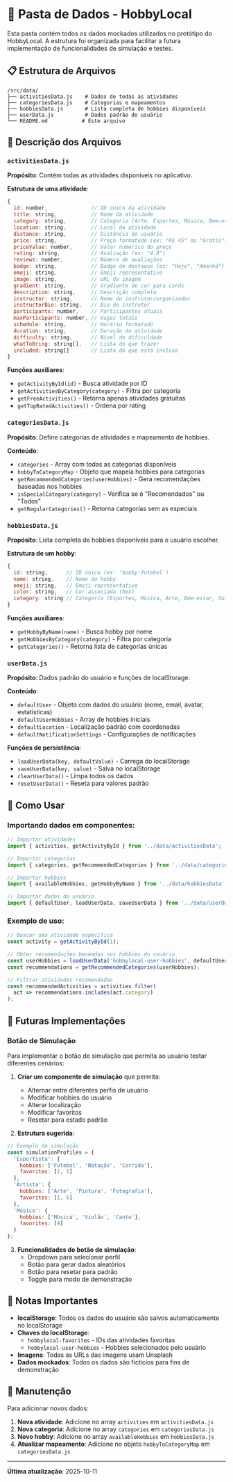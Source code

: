 # 📁 Pasta de Dados - HobbyLocal

Esta pasta contém todos os dados mockados utilizados no protótipo do HobbyLocal. A estrutura foi organizada para facilitar a futura implementação de funcionalidades de simulação e testes.

## 📋 Estrutura de Arquivos

```
/src/data/
├── activitiesData.js    # Dados de todas as atividades
├── categoriesData.js    # Categorias e mapeamentos
├── hobbiesData.js       # Lista completa de hobbies disponíveis
├── userData.js          # Dados padrão do usuário
└── README.md           # Este arquivo
```

## 📄 Descrição dos Arquivos

### `activitiesData.js`

**Propósito**: Contém todas as atividades disponíveis no aplicativo.

**Estrutura de uma atividade**:
```javascript
{
  id: number,              // ID único da atividade
  title: string,           // Nome da atividade
  category: string,        // Categoria (Arte, Esportes, Música, Bem-estar)
  location: string,        // Local da atividade
  distance: string,        // Distância do usuário
  price: string,           // Preço formatado (ex: "R$ 45" ou "Grátis")
  priceValue: number,      // Valor numérico do preço
  rating: string,          // Avaliação (ex: "4.8")
  reviews: number,         // Número de avaliações
  badge: string,           // Badge de destaque (ex: "Hoje", "Amanhã")
  emoji: string,           // Emoji representativo
  image: string,           // URL da imagem
  gradient: string,        // Gradiente de cor para cards
  description: string,     // Descrição completa
  instructor: string,      // Nome do instrutor/organizador
  instructorBio: string,   // Bio do instrutor
  participants: number,    // Participantes atuais
  maxParticipants: number, // Vagas totais
  schedule: string,        // Horário formatado
  duration: string,        // Duração da atividade
  difficulty: string,      // Nível de dificuldade
  whatToBring: string[],   // Lista do que trazer
  included: string[]       // Lista do que está incluso
}
```

**Funções auxiliares**:
- `getActivityById(id)` - Busca atividade por ID
- `getActivitiesByCategory(category)` - Filtra por categoria
- `getFreeActivities()` - Retorna apenas atividades gratuitas
- `getTopRatedActivities()` - Ordena por rating

### `categoriesData.js`

**Propósito**: Define categorias de atividades e mapeamento de hobbies.

**Conteúdo**:
- `categories` - Array com todas as categorias disponíveis
- `hobbyToCategoryMap` - Objeto que mapeia hobbies para categorias
- `getRecommendedCategories(userHobbies)` - Gera recomendações baseadas nos hobbies
- `isSpecialCategory(category)` - Verifica se é "Recomendados" ou "Todos"
- `getRegularCategories()` - Retorna categorias sem as especiais

### `hobbiesData.js`

**Propósito**: Lista completa de hobbies disponíveis para o usuário escolher.

**Estrutura de um hobby**:
```javascript
{
  id: string,      // ID único (ex: 'hobby-futebol')
  name: string,    // Nome do hobby
  emoji: string,   // Emoji representativo
  color: string,   // Cor associada (hex)
  category: string // Categoria (Esportes, Música, Arte, Bem-estar, Outros)
}
```

**Funções auxiliares**:
- `getHobbyByName(name)` - Busca hobby por nome
- `getHobbiesByCategory(category)` - Filtra por categoria
- `getCategories()` - Retorna lista de categorias únicas

### `userData.js`

**Propósito**: Dados padrão do usuário e funções de localStorage.

**Conteúdo**:
- `defaultUser` - Objeto com dados do usuário (nome, email, avatar, estatísticas)
- `defaultUserHobbies` - Array de hobbies iniciais
- `defaultLocation` - Localização padrão com coordenadas
- `defaultNotificationSettings` - Configurações de notificações

**Funções de persistência**:
- `loadUserData(key, defaultValue)` - Carrega do localStorage
- `saveUserData(key, value)` - Salva no localStorage
- `clearUserData()` - Limpa todos os dados
- `resetUserData()` - Reseta para valores padrão

## 🎯 Como Usar

### Importando dados em componentes:

```javascript
// Importar atividades
import { activities, getActivityById } from '../data/activitiesData';

// Importar categorias
import { categories, getRecommendedCategories } from '../data/categoriesData';

// Importar hobbies
import { availableHobbies, getHobbyByName } from '../data/hobbiesData';

// Importar dados do usuário
import { defaultUser, loadUserData, saveUserData } from '../data/userData';
```

### Exemplo de uso:

```javascript
// Buscar uma atividade específica
const activity = getActivityById(1);

// Obter recomendações baseadas nos hobbies do usuário
const userHobbies = loadUserData('hobbylocal-user-hobbies', defaultUserHobbies);
const recommendations = getRecommendedCategories(userHobbies);

// Filtrar atividades recomendadas
const recommendedActivities = activities.filter(
  act => recommendations.includes(act.category)
);
```

## 🔮 Futuras Implementações

### Botão de Simulação

Para implementar o botão de simulação que permita ao usuário testar diferentes cenários:

1. **Criar um componente de simulação** que permita:
   - Alternar entre diferentes perfis de usuário
   - Modificar hobbies do usuário
   - Alterar localização
   - Modificar favoritos
   - Resetar para estado padrão

2. **Estrutura sugerida**:
```javascript
// Exemplo de simulação
const simulationProfiles = {
  'Esportista': {
    hobbies: ['Futebol', 'Natação', 'Corrida'],
    favorites: [2, 5]
  },
  'Artista': {
    hobbies: ['Arte', 'Pintura', 'Fotografia'],
    favorites: [1, 6]
  },
  'Músico': {
    hobbies: ['Música', 'Violão', 'Canto'],
    favorites: [4]
  }
};
```

3. **Funcionalidades do botão de simulação**:
   - Dropdown para selecionar perfil
   - Botão para gerar dados aleatórios
   - Botão para resetar para padrão
   - Toggle para modo de demonstração

## 📝 Notas Importantes

- **localStorage**: Todos os dados do usuário são salvos automaticamente no localStorage
- **Chaves do localStorage**:
  - `hobbylocal-favorites` - IDs das atividades favoritas
  - `hobbylocal-user-hobbies` - Hobbies selecionados pelo usuário
- **Imagens**: Todas as URLs das imagens usam Unsplash
- **Dados mockados**: Todos os dados são fictícios para fins de demonstração

## 🔧 Manutenção

Para adicionar novos dados:

1. **Nova atividade**: Adicione no array `activities` em `activitiesData.js`
2. **Nova categoria**: Adicione no array `categories` em `categoriesData.js`
3. **Novo hobby**: Adicione no array `availableHobbies` em `hobbiesData.js`
4. **Atualizar mapeamento**: Adicione no objeto `hobbyToCategoryMap` em `categoriesData.js`

---

**Última atualização**: 2025-10-11
